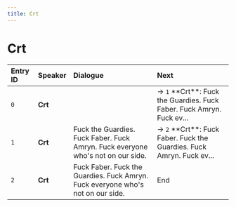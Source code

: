 ```yaml
---
title: Crt
---
```


# Crt


| Entry ID | Speaker | Dialogue | Next |
| :------- | :------ | :------- | :------------ |
| `0` | **Crt** |  | → `1` \*\*Crt\*\*: Fuck the Guardies\. Fuck Faber\. Fuck Amryn\. Fuck ev\.\.\. |
| `1` | **Crt** | Fuck the Guardies\. Fuck Faber\. Fuck Amryn\. Fuck everyone who's not on our side\. | → `2` \*\*Crt\*\*: Fuck Faber\. Fuck the Guardies\. Fuck Amryn\. Fuck ev\.\.\. |
| `2` | **Crt** | Fuck Faber\. Fuck the Guardies\. Fuck Amryn\. Fuck everyone who's not on our side\. | End |
